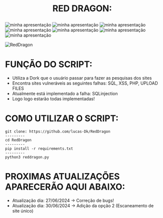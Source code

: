 <h1 align="center"
<p>
  RED DRAGON:
</p></h1>

![minha apresentação](https://img.shields.io/static/v1?label=SCANER-FALHAS&message=WEB&color=black&style=<STYLE>&logo=<LOGO>)
![minha apresentação](https://img.shields.io/static/v1?label=VARREDURAS&message=WEB&color=black&style=<STYLE>&logo=<LOGO>)
![minha apresentação](https://img.shields.io/static/v1?label=PESQUISAS&message=WEB&color=black&style=<STYLE>&logo=<LOGO>)
![minha apresentação](https://img.shields.io/static/v1?label=PESQUISAS&message=AVANÇADAS&color=black&style=<STYLE>&logo=<LOGO>)
![minha apresentação](https://img.shields.io/static/v1?label=GOOGLE&message=DORKS&color=black&style=<STYLE>&logo=<LOGO>)
![minha apresentação](https://img.shields.io/static/v1?label=GOOGLE-SEARCH&message=HACKING&color=black&style=<STYLE>&logo=<LOGO>)
![minha apresentação](https://img.shields.io/static/v1?label=FAILURES-FOR&message=WEBSITES&color=black&style=<STYLE>&logo=<LOGO>)

![RedDragon](https://github.com/Nano-9/RedDragon/assets/69327287/9678acaf-dc9f-4e63-9808-b9ddc25a7ffc)


# FUNÇÃO DO SCRIPT:

- Utiliza a Dork que o usuário passar para fazer as pesquisas dos sites
- Encontra sites vulneráveis as seguintes falhas: SQL, XSS, PHP, UPLOAD FILES
- Atualmente está implementado a falha: SQLinjection
- Logo logo estarão todas implementadas!

# COMO UTILIZAR O SCRIPT:

    git clone: https://github.com/lucas-Dk/RedDragon
    ---------
    cd RedDragon
    ---------
    pip install -r requirements.txt
    ---------
    python3 reddragon.py


# PROXIMAS ATUALIZAÇÕES APARECERÃO AQUI ABAIXO:

- Atualização dia: 27/06/2024 -> Correção de bugs!
- Atualização dia: 30/06/2024 -> Adição da opção 2 (Escaneamento de site único)
  
